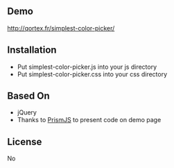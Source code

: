 Demo
----
http://qortex.fr/simplest-color-picker/

Installation
------------
* Put simplest-color-picker.js into your js directory
* Put simplest-color-picker.css into your css directory

Based On
--------
* jQuery
* Thanks to <a href="https://github.com/PrismJS/prism"> PrismJS</a> to present code on demo page

License
-------
No


